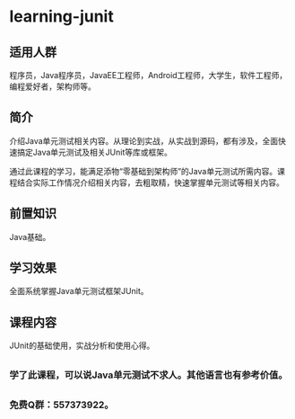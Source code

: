 # learning-junit

## 适用人群
程序员，Java程序员，JavaEE工程师，Android工程师，大学生，软件工程师，编程爱好者，架构师等。

## 简介
介绍Java单元测试相关内容。从理论到实战，从实战到源码，都有涉及，全面快速搞定Java单元测试及相关JUnit等库或框架。

通过此课程的学习，能满足添物“零基础到架构师”的Java单元测试所需内容。课程结合实际工作情况介绍相关内容，去粗取精，快速掌握单元测试等相关内容。

## 前置知识
Java基础。

## 学习效果
全面系统掌握Java单元测试框架JUnit。

## 课程内容
JUnit的基础使用，实战分析和使用心得。

##

### 学了此课程，可以说Java单元测试不求人。其他语言也有参考价值。

## 
### 免费Q群：557373922。